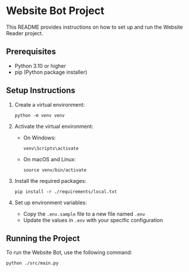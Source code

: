 # Website Bot Project

This README provides instructions on how to set up and run the Website Reader project.

## Prerequisites

- Python 3.10 or higher
- pip (Python package installer)

## Setup Instructions

1. Create a virtual environment:

   ```
   python -m venv venv
   ```

2. Activate the virtual environment:

   - On Windows:
     ```
     venv\Scripts\activate
     ```
   - On macOS and Linux:
     ```
     source venv/bin/activate
     ```

3. Install the required packages:

   ```
   pip install -r ./requirements/local.txt
   ```

4. Set up environment variables:
   - Copy the `.env.sample` file to a new file named `.env`
   - Update the values in `.env` with your specific configuration

## Running the Project

To run the Website Bot, use the following command:

```
python ./src/main.py
```
